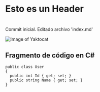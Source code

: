 # Esto es un Header <H1>
Commit inicial. Editado archivo 'index.md'

![Image of Yaktocat](https://octodex.github.com/images/yaktocat.png)

## Fragmento de código en C#
```
public class User
{
  public int Id { get; set; }
  public string Name { get; set; }
}
```
